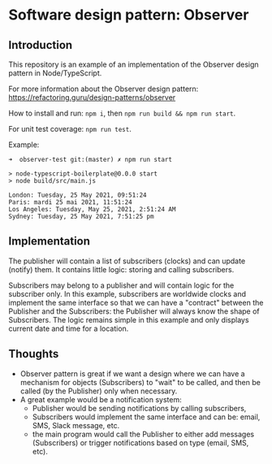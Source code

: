 # Software design pattern: Observer
## Introduction
This repository is an example of an implementation of the Observer design pattern in Node/TypeScript.

For more information about the Observer design pattern: https://refactoring.guru/design-patterns/observer

How to install and run: `npm i`, then `npm run build && npm run start`.

For unit test coverage: `npm run test`.

Example:
```
➜  observer-test git:(master) ✗ npm run start

> node-typescript-boilerplate@0.0.0 start
> node build/src/main.js

London: Tuesday, 25 May 2021, 09:51:24
Paris: mardi 25 mai 2021, 11:51:24
Los Angeles: Tuesday, May 25, 2021, 2:51:24 AM
Sydney: Tuesday, 25 May 2021, 7:51:25 pm
```

## Implementation
The publisher will contain a list of subscribers (clocks) and can update (notify) them. It contains little logic: storing and calling subscribers.

Subscribers may belong to a publisher and will contain logic for the subscriber only. In this example, subscribers are worldwide clocks and implement the same interface so that we can have a "contract" between the Publisher and the Subscribers: the Publisher will always know the shape of  Subscribers. The logic remains simple in this example and only displays current date and time for a location.

## Thoughts
* Observer pattern is great if we want a design where we can have a mechanism for objects (Subscribers) to "wait" to be called, and then be called (by the Publisher) only when necessary.
* A great example would be a notification system:
  * Publisher would be sending notifications by calling subscribers,
  * Subscribers would implement the same interface and can be: email, SMS, Slack message, etc.
  * the main program would call the Publisher to either add messages (Subscribers) or trigger notifications based on type (email, SMS, etc).
